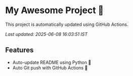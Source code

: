 # My Awesome Project 🚀

This project is automatically updated using GitHub Actions.

_Last updated: 2025-06-08 16:03:51 IST_

## Features
- Auto-update README using Python 🐍
- Auto Git push with GitHub Actions 🤖
